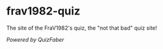 # **frav1982-quiz**
The site of the FraV1982's quiz, the "not that bad" quiz site!

*Powered by QuizFaber*
